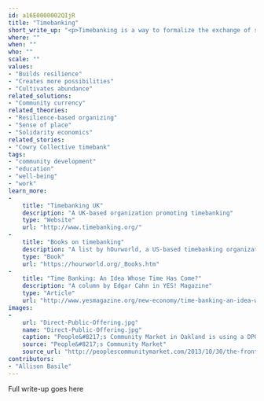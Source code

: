 ```yaml
---
id: a16E0000002QIjR
title: "Timebanking"
short_write_up: "<p>Timebanking is a way to formalize the exchange of skills and favors while building circles of trust and reciprocity. For every hour you spend doing a favor for someone in the time bank, you earn one time credit, which can then be spent receiving a favor from someone else participating in the timebank. Everyone’s time is valued equally, meaning those whose time is undervalued by the monetary economy (childcare workers, for example) do proportionally better. Examples of exchanges include language lessons, car rides, moving assistance, massage, gardening, web design and music lessons. Time credits may be tracked in an online database, a notebook, or a paper scrip.</p>"
where: ""
when: ""
who: ""
scale: ""
values:
- "Builds resilience"
- "Creates more possibilities"
- "Cultivates abundance"
related_solutions:
- "Community currency"
related_theories:
- "Resilience-based organizing"
- "Sense of place"
- "Solidarity economics"
related_stories:
- "Cowry Collective timebank"
tags:
- "community development"
- "education"
- "well-being"
- "work"
learn_more:
-
    title: "Timebanking UK"
    description: "A UK-based organization promoting timebanking"
    type: "Website"
    url: "http://www.timebanking.org/"
-
    title: "Books on timebanking"
    description: "A list by hOurworld, a US-based timebanking organization"
    type: "Book"
    url: "https://hourworld.org/_Books.htm"
-
    title: "Time Banking: An Idea Whose Time Has Come?"
    description: "A column by Edgar Cahn in YES! Magazine"
    type: "Article"
    url: "http://www.yesmagazine.org/new-economy/time-banking-an-idea-whose-time-has-come"
images:
-
    url: "Direct-Public-Offering.jpg"
    name: "Direct-Public-Offering.jpg"
    caption: "People&#8217;s Community Market in Oakland is using a DPO to raise local capital."
    source: "People&#8217;s Community Market"
    source_url: "http://peoplescommunitymarket.com/2013/10/30/the-front-porch/"
contributors:
- "Allison Basile"
---
```

Full write-up goes here
